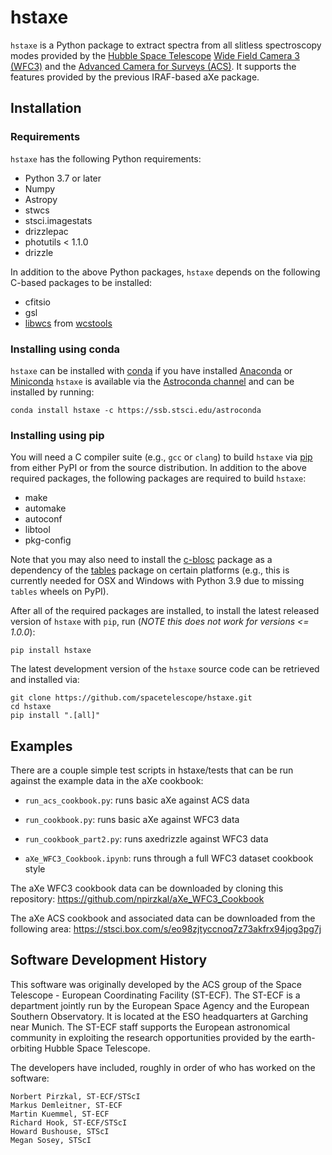 # hstaxe

`hstaxe` is a Python package to extract spectra from all
slitless spectroscopy modes provided by the [Hubble Space
Telescope](https://www.stsci.edu/hst) [Wide Field Camera
3 (WFC3)](https://www.stsci.edu/hst/instrumentation/wfc3)
and the [Advanced Camera for Surveys
(ACS)](https://www.stsci.edu/hst/instrumentation/acs). It supports the
features provided by the previous IRAF-based aXe package.


## Installation

### Requirements

`hstaxe` has the following Python requirements:

  * Python 3.7 or later
  * Numpy
  * Astropy
  * stwcs
  * stsci.imagestats
  * drizzlepac
  * photutils < 1.1.0
  * drizzle

In addition to the above Python packages, `hstaxe` depends on the
following C-based packages to be installed:

  * cfitsio
  * gsl
  * [libwcs](http://tdc-www.harvard.edu/software/wcstools/subroutines/libwcs.wcs.html) from [wcstools](http://tdc-www.harvard.edu/wcstools/)


### Installing using conda

`hstaxe` can be installed with
[conda](https://docs.conda.io/en/latest/) if you have installed
[Anaconda](https://www.anaconda.com/products/individual) or
[Miniconda](https://docs.conda.io/en/latest/miniconda.html)
`hstaxe` is available via the [Astroconda
channel](https://astroconda.readthedocs.io/en/latest) and can be
installed by running:

    conda install hstaxe -c https://ssb.stsci.edu/astroconda


### Installing using pip

You will need a C compiler suite (e.g., ``gcc`` or ``clang``) to build
`hstaxe` via [pip](https://pip.pypa.io/en/latest/) from either PyPI
or from the source distribution. In addition to the above required
packages, the following packages are required to build `hstaxe`:

  * make
  * automake
  * autoconf
  * libtool
  * pkg-config

Note that you may also need to install the
[c-blosc](https://github.com/Blosc/c-blosc) package as a dependency
of the [tables](https://pypi.org/project/tables/) package on certain
platforms (e.g., this is currently needed for OSX and Windows with
Python 3.9 due to missing `tables` wheels on PyPI).

After all of the required packages are installed, to install the latest
released version of `hstaxe` with `pip`, run (*NOTE this does not work
for versions <= 1.0.0*):

    pip install hstaxe

The latest development version of the `hstaxe` source code can be
retrieved and installed via:

    git clone https://github.com/spacetelescope/hstaxe.git
    cd hstaxe
    pip install ".[all]"


## Examples

There are a couple simple test scripts in hstaxe/tests that can be run
against the example data in the aXe cookbook:

  * `run_acs_cookbook.py`: runs basic aXe against ACS data

  * `run_cookbook.py`: runs basic aXe against WFC3 data

  * `run_cookbook_part2.py`: runs axedrizzle against WFC3 data

  * `aXe_WFC3_Cookbook.ipynb`: runs through a full WFC3 dataset cookbook style

The aXe WFC3 cookbook data can be downloaded by cloning this repository:
https://github.com/npirzkal/aXe_WFC3_Cookbook

The aXe ACS cookbook and associated data can be downloaded from the
following area: https://stsci.box.com/s/eo98zjtyccnoq7z73akfrx94jog3pg7j


## Software Development History

This software was originally developed by the ACS group of the Space
Telescope - European Coordinating Facility (ST-ECF). The ST-ECF is a
department jointly run by the European Space Agency and the European
Southern Observatory. It is located at the ESO headquarters at Garching
near Munich. The ST-ECF staff supports the European astronomical
community in exploiting the research opportunities provided by the
earth-orbiting Hubble Space Telescope.

The developers have included, roughly in order of who has worked on the
software:

    Norbert Pirzkal, ST-ECF/STScI
    Markus Demleitner, ST-ECF
    Martin Kuemmel, ST-ECF
    Richard Hook, ST-ECF/STScI
    Howard Bushouse, STScI
    Megan Sosey, STScI
